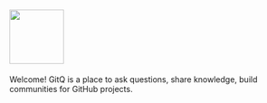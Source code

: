 # <a href="https://gitq.com"><img src="https://github.com/GitQLab/gitq.com/raw/master/favicon-96x96.png" height="96" /></a>

Welcome! GitQ is a place to ask questions, share knowledge, build communities for GitHub projects.



